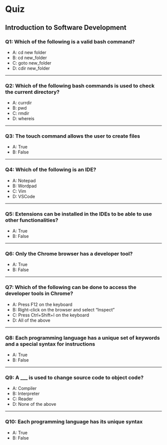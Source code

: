 # Quiz

## Introduction to Software Development

### Q1: Which of the following is a valid bash command?
- A: cd new folder
- B: cd new_folder
- C: goto new_folder
- D: cdir new_folder
---

### Q2: Which of the following bash commands is used to check the current directory?
- A: currdir
- B: pwd
- C: rmdir
- D: whereis
---

### Q3: The touch command allows the user to create files
- A: True
- B: False
---

### Q4: Which of the following is an IDE?
- A: Notepad
- B: Wordpad
- C: Vim
- D: VSCode
---

### Q5: Extensions can be installed in the IDEs to be able to use other functionalities?
- A: True
- B: False
---

### Q6: Only the Chrome browser has a developer tool?
- A: True
- B: False
---

### Q7: Which of the following can be done to access the developer tools in Chrome?
- A: Press F12 on the keyboard
- B: Right-click on the browser and select “Inspect”
- C: Press Ctrl+Shift+I on the keyboard
- D: All of the above
---

### Q8: Each programming language has a unique set of keywords and a special syntax for instructions
- A: True
- B: False
---

### Q9: A ___ is used to change source code to object code?
- A: Compiler
- B: Interpreter
- C: Reader
- D: None of the above
---

### Q10: Each programming language has its unique syntax
- A: True
- B: False